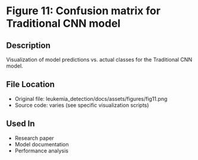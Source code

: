 # Figure 11: Confusion matrix for Traditional CNN model

## Description
Visualization of model predictions vs. actual classes for the Traditional CNN model.

## File Location
- Original file: leukemia_detection/docs/assets/figures/fig11.png
- Source code: varies (see specific visualization scripts)

## Used In
- Research paper
- Model documentation
- Performance analysis
